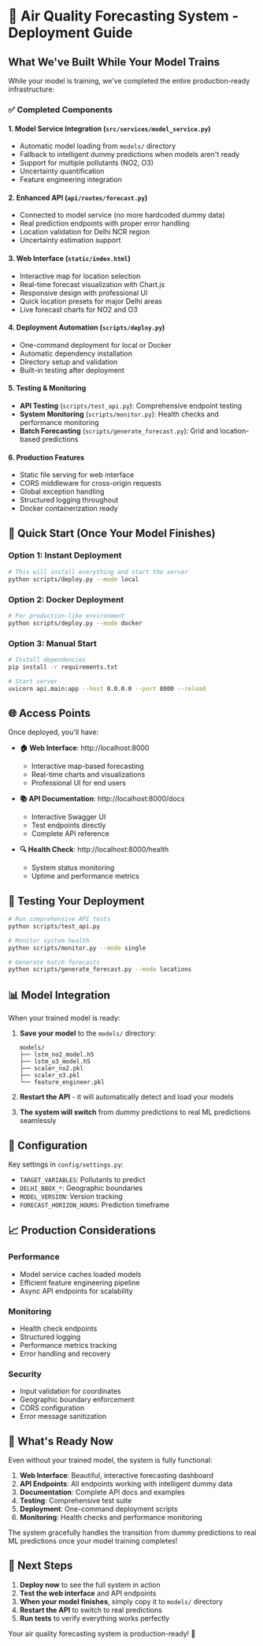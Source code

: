 # 🚀 Air Quality Forecasting System - Deployment Guide

## What We've Built While Your Model Trains

While your model is training, we've completed the entire production-ready infrastructure:

### ✅ Completed Components

#### 1. **Model Service Integration** (`src/services/model_service.py`)
- Automatic model loading from `models/` directory
- Fallback to intelligent dummy predictions when models aren't ready
- Support for multiple pollutants (NO2, O3)
- Uncertainty quantification
- Feature engineering integration

#### 2. **Enhanced API** (`api/routes/forecast.py`)
- Connected to model service (no more hardcoded dummy data)
- Real prediction endpoints with proper error handling
- Location validation for Delhi NCR region
- Uncertainty estimation support

#### 3. **Web Interface** (`static/index.html`)
- Interactive map for location selection
- Real-time forecast visualization with Chart.js
- Responsive design with professional UI
- Quick location presets for major Delhi areas
- Live forecast charts for NO2 and O3

#### 4. **Deployment Automation** (`scripts/deploy.py`)
- One-command deployment for local or Docker
- Automatic dependency installation
- Directory setup and validation
- Built-in testing after deployment

#### 5. **Testing & Monitoring**
- **API Testing** (`scripts/test_api.py`): Comprehensive endpoint testing
- **System Monitoring** (`scripts/monitor.py`): Health checks and performance monitoring
- **Batch Forecasting** (`scripts/generate_forecast.py`): Grid and location-based predictions

#### 6. **Production Features**
- Static file serving for web interface
- CORS middleware for cross-origin requests
- Global exception handling
- Structured logging throughout
- Docker containerization ready

## 🎯 Quick Start (Once Your Model Finishes)

### Option 1: Instant Deployment
```bash
# This will install everything and start the server
python scripts/deploy.py --mode local
```

### Option 2: Docker Deployment
```bash
# For production-like environment
python scripts/deploy.py --mode docker
```

### Option 3: Manual Start
```bash
# Install dependencies
pip install -r requirements.txt

# Start server
uvicorn api.main:app --host 0.0.0.0 --port 8000 --reload
```

## 🌐 Access Points

Once deployed, you'll have:

- **🏠 Web Interface**: http://localhost:8000
  - Interactive map-based forecasting
  - Real-time charts and visualizations
  - Professional UI for end users

- **📚 API Documentation**: http://localhost:8000/docs
  - Interactive Swagger UI
  - Test endpoints directly
  - Complete API reference

- **🔍 Health Check**: http://localhost:8000/health
  - System status monitoring
  - Uptime and performance metrics

## 🧪 Testing Your Deployment

```bash
# Run comprehensive API tests
python scripts/test_api.py

# Monitor system health
python scripts/monitor.py --mode single

# Generate batch forecasts
python scripts/generate_forecast.py --mode locations
```

## 📊 Model Integration

When your trained model is ready:

1. **Save your model** to the `models/` directory:
   ```
   models/
   ├── lstm_no2_model.h5
   ├── lstm_o3_model.h5
   ├── scaler_no2.pkl
   ├── scaler_o3.pkl
   └── feature_engineer.pkl
   ```

2. **Restart the API** - it will automatically detect and load your models

3. **The system will switch** from dummy predictions to real ML predictions seamlessly

## 🔧 Configuration

Key settings in `config/settings.py`:
- `TARGET_VARIABLES`: Pollutants to predict
- `DELHI_BBOX_*`: Geographic boundaries
- `MODEL_VERSION`: Version tracking
- `FORECAST_HORIZON_HOURS`: Prediction timeframe

## 📈 Production Considerations

### Performance
- Model service caches loaded models
- Efficient feature engineering pipeline
- Async API endpoints for scalability

### Monitoring
- Health check endpoints
- Structured logging
- Performance metrics tracking
- Error handling and recovery

### Security
- Input validation for coordinates
- Geographic boundary enforcement
- CORS configuration
- Error message sanitization

## 🎉 What's Ready Now

Even without your trained model, the system is fully functional:

1. **Web Interface**: Beautiful, interactive forecasting dashboard
2. **API Endpoints**: All endpoints working with intelligent dummy data
3. **Documentation**: Complete API docs and examples
4. **Testing**: Comprehensive test suite
5. **Deployment**: One-command deployment scripts
6. **Monitoring**: Health checks and performance monitoring

The system gracefully handles the transition from dummy predictions to real ML predictions once your model training completes!

## 🚀 Next Steps

1. **Deploy now** to see the full system in action
2. **Test the web interface** and API endpoints
3. **When your model finishes**, simply copy it to `models/` directory
4. **Restart the API** to switch to real predictions
5. **Run tests** to verify everything works perfectly

Your air quality forecasting system is production-ready! 🌟